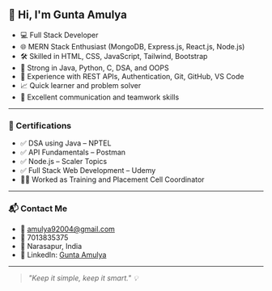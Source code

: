 ## 👋 Hi, I'm Gunta Amulya

- 💻 Full Stack Developer  
- 🌐 MERN Stack Enthusiast (MongoDB, Express.js, React.js, Node.js)  
- 🛠️ Skilled in HTML, CSS, JavaScript, Tailwind, Bootstrap  
- 🧠 Strong in Java, Python, C, DSA, and OOPS  
- 🔧 Experience with REST APIs, Authentication, Git, GitHub, VS Code  
- 📈 Quick learner and problem solver  
- 🤝 Excellent communication and teamwork skills  

---

### 🏅 Certifications

- ✅ DSA using Java – NPTEL  
- ✅ API Fundamentals – Postman  
- ✅ Node.js – Scaler Topics  
- ✅ Full Stack Web Development – Udemy  
- 👩‍💼 Worked as Training and Placement Cell Coordinator  

---

### 📬 Contact Me

- 📧 amulya92004@gmail.com  
- 📱 7013835375  
- 📍 Narasapur, India  
- 💼 LinkedIn: [Gunta Amulya](https://www.linkedin.com/in/gunta-amulya)  

---

> *"Keep it simple, keep it smart." 💡*
